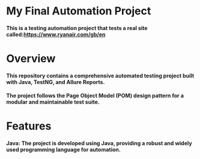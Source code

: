 # My Final Automation Project

#### This is a testing automation project that tests a real site called:https://www.ryanair.com/gb/en

# Overview

#### This repository contains a comprehensive automated testing project built with Java, TestNG, and Allure Reports. 
#### The project follows the Page Object Model (POM) design pattern for a modular and maintainable test suite.

# Features
#### Java: The project is developed using Java, providing a robust and widely used programming language for automation.


